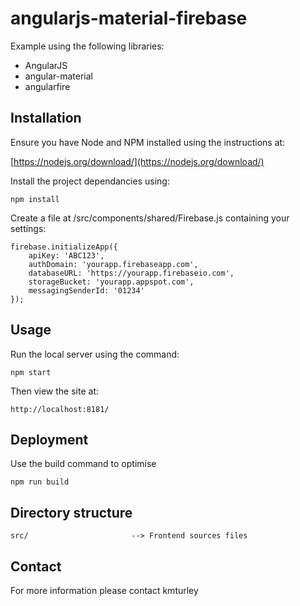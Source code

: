 # angularjs-material-firebase

Example using the following libraries:
* AngularJS
* angular-material
* angularfire

## Installation

Ensure you have Node and NPM installed using the instructions at:

[https://nodejs.org/download/](https://nodejs.org/download/)

Install the project dependancies using:

    npm install

Create a file at /src/components/shared/Firebase.js containing your settings:

    firebase.initializeApp({
        apiKey: 'ABC123',
        authDomain: 'yourapp.firebaseapp.com',
        databaseURL: 'https://yourapp.firebaseio.com',
        storageBucket: 'yourapp.appspot.com',
        messagingSenderId: '01234'
    });

## Usage

Run the local server using the command:

    npm start

Then view the site at:

    http://localhost:8181/


## Deployment

Use the build command to optimise

    npm run build


## Directory structure

    src/                       --> Frontend sources files


## Contact

For more information please contact kmturley
